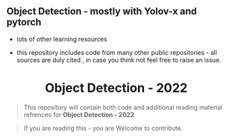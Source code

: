 ## Object Detection - mostly with Yolov-x and pytorch 

- lots of other learning resources 

- this repository includes code from many other public repositories - all sources are duly cited , in case you think not feel free to raise an issue. 

#

<h1 align="center">Object Detection - 2022</h1>

> This repository will contain both code and additional reading material refrences for **Object Detection - 2022**
 
> If you are reading this - you are Welcome to contribute. 


<br/>
